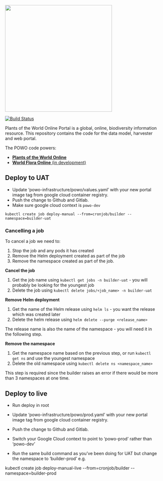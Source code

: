 <image src="https://rawgit.com/RBGKew/powop/master/powo-portal/src/main/frontend/src/img/svg/powo-logo.svg" width="350px"/>

[![Build Status](https://travis-ci.org/RBGKew/powop.svg?branch=master)](https://travis-ci.org/RBGKew/powop)

Plants of the World Online Portal is a global, online, biodiversity information
resource.  This repository contains the code for the data model, harvester 
and web portal.

The POWO code powers:
* [**Plants of the World Online**](http://powo.science.kew.org)
* [**World Flora Online** (in development)](http://worldfloraonline.org/)

Deploy to UAT
---
 
* Update ‘powo-infrastructure/powo/values.yaml’ with your new portal image tag from google cloud container registry.
* Push the change to Github and Gitlab.
* Make sure google cloud context is `powo-dev`

`kubectl create job deploy-manual --from=cronjob/builder --namespace=builder-uat`

### Cancelling a job

To cancel a job we need to:

1. Stop the job and any pods it has created
2. Remove the Helm deployment created as part of the job
3. Remove the namespace created as part of the job.

**Cancel the job**

1. Get the job name using `kubectl get jobs -n builder-uat` - you will probably be looking for the youngest job
2. Delete the job using `kubectl delete jobs/<job_name> -n builder-uat`

**Remove Helm deployment**

1. Get the name of the Helm release using `helm ls` - you want the release which was created later
2. Delete the helm release using `helm delete --purge <release_name>`

The release name is also the name of the namespace - you will need it in the following step.

**Remove the namespace**

1. Get the namespace name based on the previous step, or run `kubectl get ns` and use the youngest namespace 
2. Delete the old namespace using `kubectl delete ns <namespace_name>`

This step is required since the builder raises an error if there would be more than 3 namespaces at one time.
 
Deploy to live
---
 
* Run deploy in root

* Update ‘powo-infrastructure/powo/prod.yaml’ with your new portal image tag from google cloud container registry.

* Push the change to Github and Gitlab.

* Switch your Google Cloud context to point to ‘powo-prod’ rather than ‘powo-dev’

* Run the same build command as you’ve been doing for UAT but change the namespace to ‘builder-prod’ e.g.

kubectl create job deploy-manual-live --from=cronjob/builder --namespace=builder-prod
 